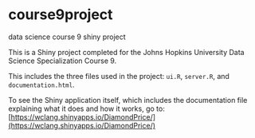 # course9project
data science course 9 shiny project

This is a Shiny project completed for the Johns Hopkins University Data Science Specialization Course 9.

This includes the three files used in the project: <code>ui.R</code>, <code>server.R</code>, and <code>documentation.html</code>.

To see the Shiny application itself, which includes the documentation file explaining what it does and how it works, go to: [https://wclang.shinyapps.io/DiamondPrice/](https://wclang.shinyapps.io/DiamondPrice/)
